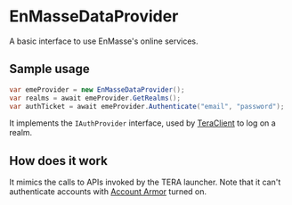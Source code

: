 ﻿# EnMasseDataProvider
A basic interface to use EnMasse's online services.

## Sample usage
```csharp
var emeProvider = new EnMasseDataProvider();
var realms = await emeProvider.GetRealms();
var authTicket = await emeProvider.Authenticate("email", "password");
```

It implements the `IAuthProvider` interface, used by [TeraClient](https://github.com/Mirrawrs/Tera/tree/master/TeraClient) to log on a realm.

## How does it work
It mimics the calls to APIs invoked by the TERA launcher. Note that it can't authenticate accounts with [Account Armor](https://account.enmasse.com/users/account/profile) turned on.